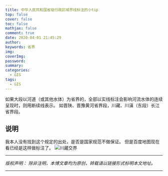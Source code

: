 ```yaml
---
title: 中华人民共和国省级行政区域界线标注的小tip
top: false
cover: false
toc: false
mathjax: false
comment: true
date: 2020-04-01 21:45:29
author:
keywords: 省界
img:
coverImg:
password:
summary:
categories:
  - GIS
tags:
  - GIS
---
```


如果大段以河道（或其他水体）为省界的，全部以实线标注会影响河流水体的连续呈现时，则用断续线表示。
如晋陕、晋豫黄河省界段，川藏、川滇（东段）长江省界段。

## 说明

我本人没有找到这个规定的出处，是否是国家规范不做保证。
但是百度地图现在看已经是这样做标注了。
![川藏交界](https://jackie_tang.gitee.io/pic_cloud/2020-04/provincialBoundary.jpg)

---

_版权声明：_
_除非注明，本博文章均为原创，转载请以链接形式标明本文地址。_

---
